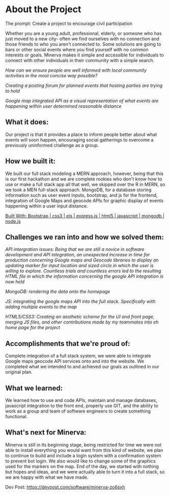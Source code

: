 # About the Project
The prompt: Create a project to encourage civil participation

Whether you are a young adult, professional, elderly, or someone who has just moved to a new city- often we find ourselves with no connection and those friends to who you aren't connected to. Some solutions are going to bars or other social events where you find yourself with no common interests or goals. Minerva makes it simple and accessible for individuals to connect with other individuals in their community with a simple search.

*How can we ensure people are well informed with local community activities in the most concise way possible?*

*Creating a posting forum for planned events that hosting parties are trying to hold*

*Google map integrated API as a visual representation of what events are happening within user determined reasonable distance*

## What it does:
Our project is that it provides a place to inform people better about what events will soon happen, encouraging social gatherings to overcome a previously uninformed challenge as a group.

## How we built it:
We built our full stack modeling a MERN approach, however, being that this is our first hackathon and we are complete rookies who don't know how to use or make a full stack app all that well, we skipped over the R in MERN, so we took a MEN full-stack approach. MongoDB, for a database storing information such as user event inputs, bootstrap, and js for the frontend, integration of Google Maps and geocode APIs for graphic display of events happening within a user input distance.

<ins> Built With: Bootstrap | css3 | ejs | express.js |  html5 | javascript | mongodb | node.js </ins> 

## Challenges we ran into and how we solved them:
*API intergration issues: Being that we are still a novice in software development and API integration, an unexpected increase in time for production concerning Google maps and Geocode libraries to display an updating marker for input location and sized circle in which the user is willing to explore. Countless trials and countless errors led to the resulting HTML file in which the information concerning the google API integration is now held*

*MongoDB: rendering the data onto the homepage*

*JS: integrating the google maps API into the full stack. Specifically with adding multiple events to the map*

*HTML5/CSS3: Creating an aesthetic scheme for the UI and front page, merging JS files, and other contributions made by my teammates into eh home page for the project*

## Accomplishments that we're proud of:
Complete integration of a full stack system, we were able to integrate Google maps geocode API services onto and into the website. We completed what we intended to and achieved our goals as outlined in our original plan.

## What we learned:
We learned how to use and code APIs, maintain and manage databases, javascript integration to the front end, properly use GIT, and the ability to work as a group and team of software engineers to create something functional.

## What's next for Minerva:
Minerva is still in its beginning stage, being restricted for time we were not able to install everything you would want from this kind of website, we plan to continue to build and include a login system with a confirmation system to prevent bot login. We also would like to change some of the graphics used for the markers on the map. End of the day, we started with nothing but hopes and ideas, and we were actually able to turn it into a full stack, so we are happy with what we have made.


Dev Post: https://devpost.com/software/minerva-zo6sxh
